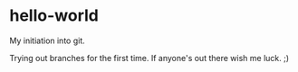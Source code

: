 # hello-world
My initiation into git.

Trying out branches for the first time. If anyone's out there wish me luck. ;)
